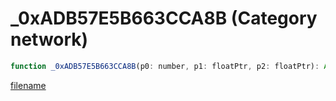 # _0xADB57E5B663CCA8B (Category network)

```js
function _0xADB57E5B663CCA8B(p0: number, p1: floatPtr, p2: floatPtr): Array
```

[filename](_0xADB57E5B663CCA8B_m.md ':include')